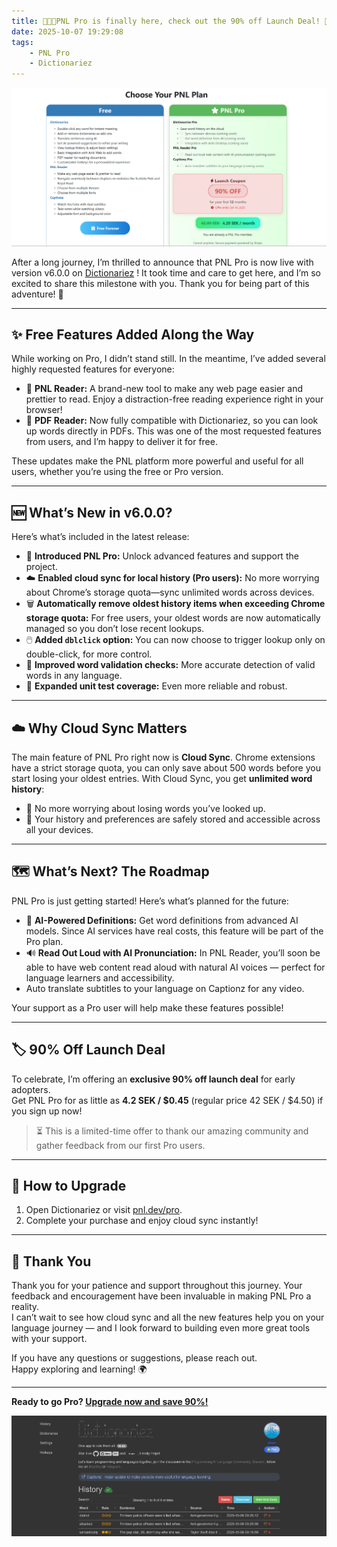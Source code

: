 ```yaml
---
title: 🎉🎉🎉PNL Pro is finally here, check out the 90% off Launch Deal! 🚀
date: 2025-10-07 19:29:08
tags:
    - PNL Pro
    - Dictionariez 
---
```

![screenshot of PNL Pro plans](/img/post/pnl-pro/plan.png)


After a long journey, I’m thrilled to announce that PNL Pro is now live with version v6.0.0 on [Dictionariez]
! It took time and care to get here, and I’m so excited to share this milestone with you.
Thank you for being part of this adventure! 🌟

---

## ✨ Free Features Added Along the Way

While working on Pro, I didn’t stand still. In the meantime, I’ve added several highly requested features for everyone:

- 📖 **PNL Reader:** A brand-new tool to make any web page easier and prettier to read. Enjoy a distraction-free reading experience right in your browser!
- 📄 **PDF Reader:** Now fully compatible with Dictionariez, so you can look up words directly in PDFs. This was one of the most requested features from users, and I’m happy to deliver it for free.

These updates make the PNL platform more powerful and useful for all users, whether you’re using the free or Pro version.

---

## 🆕 What’s New in v6.0.0?

Here’s what’s included in the latest release:

- 🏅 **Introduced PNL Pro:** Unlock advanced features and support the project.
- ☁️ **Enabled cloud sync for local history (Pro users):** No more worrying about Chrome’s storage quota—sync unlimited words across devices.
- 🗑️ **Automatically remove oldest history items when exceeding Chrome storage quota:** For free users, your oldest words are now automatically managed so you don’t lose recent lookups.
- 🖱️ **Added `dblclick` option:** You can now choose to trigger lookup only on double-click, for more control.
- 🧐 **Improved word validation checks:** More accurate detection of valid words in any language.
- 🧪 **Expanded unit test coverage:** Even more reliable and robust.

---

## ☁️ Why Cloud Sync Matters

The main feature of PNL Pro right now is **Cloud Sync**. Chrome extensions have a strict storage quota, you can only save about 500 words before you start losing your oldest entries. With Cloud Sync, you get **unlimited word history**:
- 🚫 No more worrying about losing words you’ve looked up.
- 🔄 Your history and preferences are safely stored and accessible across all your devices.

---

## 🗺️ What’s Next? The Roadmap

PNL Pro is just getting started! Here’s what’s planned for the future:
- 🤖 **AI-Powered Definitions:** Get word definitions from advanced AI models. Since AI services have real costs, this feature will be part of the Pro plan.
- 🔊 **Read Out Loud with AI Pronunciation:** In PNL Reader, you’ll soon be able to have web content read aloud with natural AI voices — perfect for language learners and accessibility.
- Auto translate subtitles to your language on Captionz for any video. 

Your support as a Pro user will help make these features possible!

---

## 🏷️ 90% Off Launch Deal

To celebrate, I’m offering an **exclusive 90% off launch deal** for early adopters.  
Get PNL Pro for as little as **4.2 SEK / $0.45** (regular price 42 SEK / $4.50) if you sign up now!

> ⏳ This is a limited-time offer to thank our amazing community and gather feedback from our first Pro users.

---

## 🚀 How to Upgrade

1. Open Dictionariez or visit [pnl.dev/pro](https://pnl.dev/pro).
2. Complete your purchase and enjoy cloud sync instantly!

---

## 🙏 Thank You

Thank you for your patience and support throughout this journey. Your feedback and encouragement have been invaluable in making PNL Pro a reality.  
I can’t wait to see how cloud sync and all the new features help you on your language journey — and I look forward to building even more great tools with your support.

If you have any questions or suggestions, please reach out.  
Happy exploring and learning! 🌍

---

**Ready to go Pro? [Upgrade now and save 90%!](https://pnl.dev/pro)**

[Dictionariez]: https://github.com/pnlpal/dictionariez?tab=readme-ov-file#dictionariez

![screenshot of Dictionariez options page](/img/post/pnl-pro/options-page.png)
